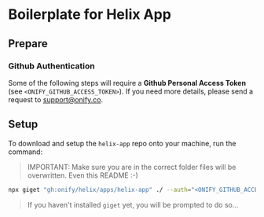 # Boilerplate for Helix App

## Prepare

### Github Authentication

Some of the following steps will require a **Github Personal Access Token** (see `<ONIFY_GITHUB_ACCESS_TOKEN>`). If you need more details, please send a request to support@onify.co.

## Setup 

To download and setup the `helix-app` repo onto your machine, run the command:

> IMPORTANT: Make sure you are in the correct folder files will be overwritten. Even this README :-)

```bash
npx giget "gh:onify/helix/apps/helix-app" ./ --auth="<ONIFY_GITHUB_ACCESS_TOKEN>" --force --verbose
```

> If you haven't installed `giget` yet, you will be prompted to do so...